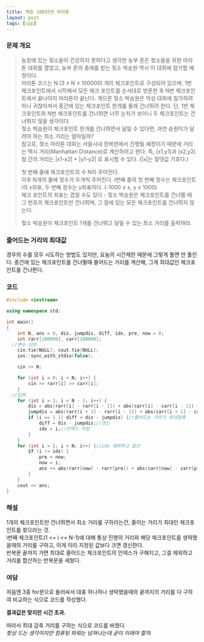 ```yaml
---
title: 백준 10655번 마라톤
layout: post
tags: [cpp]
---
```

### 문제 개요
> 농장에 있는 젖소들이 건강하지 못하다고 생각한 농부 존은 젖소들을 위한 마라톤 대회를 열었고, 농부 존의 총애를 받는 젖소 박승원 역시 이 대회에 참가할 예정이다.  
> 마라톤 코스는 N (3 ≤ N ≤ 100000) 개의 체크포인트로 구성되어 있으며, 1번 체크포인트에서 시작해서 모든 체크 포인트를 순서대로 방문한 후 N번 체크포인트에서 끝나야지 마라톤이 끝난다. 게으른 젖소 박승원은 막상 대회에 참가하려 하니 귀찮아져서 중간에 있는 체크포인트 한개를 몰래 건너뛰려 한다. 단, 1번 체크포인트와 N번 체크포인트를 건너뛰면 너무 눈치가 보이니 두 체크포인트는 건너뛰지 않을 생각이다.  
> 젖소 박승원이 체크포인트 한개를 건너뛰면서 달릴 수 있다면, 과연 승원이가 달려야 하는 최소 거리는 얼마일까?  
> 참고로, 젖소 마라톤 대회는 서울시내 한복판에서 진행될 예정이기 때문에 거리는 택시 거리(Manhattan Distance)로 계산하려고 한다. 즉, (x1,y1)과 (x2,y2) 점 간의 거리는 |x1-x2| + |y1-y2| 로 표시할 수 있다. (|x|는 절댓값 기호다.)  
> 
> 첫 번째 줄에 체크포인트의 수 N이 주어진다.  
> 이후 N개의 줄에 정수가 두개씩 주어진다. i번째 줄의 첫 번째 정수는 체크포인트 i의 x좌표, 두 번째 정수는 y좌표이다. (-1000 ≤ x, y ≤ 1000)  
> 체크 포인트의 좌표는 겹칠 수도 있다 - 젖소 박승원은 체크포인트를 건너뛸 때 그 번호의 체크포인트만 건너뛰며, 그 점에 있는 모든 체크포인트를 건너뛰지 않는다.  
> 
> 젖소 박승원이 체크포인트 1개를 건너뛰고 달릴 수 있는 최소 거리를 출력하라.

### 줄어드는 거리의 최대값
경우의 수를 모두 시도하는 방법도 있지만, 요놈의 시간제한 때문에 그렇게 풀면 안 풀린다.
중간에 있는 체크포인트를 건너뛸때 줄어드는 거리를 계산해, 그게 최대값인 체크포인트를 건너뛴다.
### 코드
```c++
#include <iostream>

using namespace std;

int main()
{
	int N, ans = 0, dis, jumpdis, diff, idx, pre, now = 0;
	int rarr[100000], carr[100000];
  //변수 선언
	cin.tie(NULL); cout.tie(NULL);
	ios::sync_with_stdio(false);

	cin >> N;

	for (int i = 0; i < N; i++) {
		cin >> rarr[i] >> carr[i];
	}
  //입력
	for (int i = 1; i < N - 1; i++) {
		dis = abs(rarr[i] - rarr[i - 1]) + abs(carr[i] - carr[i - 1]) + abs(rarr[i + 1] - rarr[i]) + abs(carr[i + 1] - carr[i]);//i번 체크포인트를 거쳐 i -1 번에서 i + 1번으로 가는 거리
		jumpdis = abs(rarr[i + 1] - rarr[i - 1]) + abs(carr[i + 1] - carr[i - 1]);//i - 1번에서 i + 1번으로 직통 거리
		if (i == 1 || diff < dis - jumpdis) {//줄어드는 거리가 최대일때
			diff = dis - jumpdis;//갱신
			idx = i;//인덱스 저장
		}
	}
	for (int i = 1; i < N; i++) {//idx 제외하고 합산
		if (i != idx) {
			pre = now;
			now = i;
			ans += abs(rarr[now] - rarr[pre]) + abs(carr[now] - carr[pre]);
		}
	}
	cout << ans;
}
```
### 해설
1개의 체크포인트만 건너뛰면서 최소 거리를 구하라는건, 줄이는 거리가 최대인 체크포인트를 찾으라는 것.  
i번째 체크포인트(1 <= i <= N-1)에 대해 통상 진행의 거리와 해당 체크포인트를 생략했을때의 거리를 구하고, 이게 미리 지정된 값보다 크면 갱신한다.  
반복문 끝까지 가면 최대로 줄어드는 체크포인트의 인덱스가 구해지고, 그걸 제외하고 거리를 합산하는 반복문을 세웠다.
### 여담
처음엔 3중 for문으로 둘러싸서 대충 하나하나 생략했을때의 끝까지의 거리를 다 구하여 비교하는 식으로 코드를 작성했다.  

**결과값은 맞지만 시간 초과.**

따라서 최대 감축 거리를 구하는 식으로 코드를 바꿨다.  
*항상 드는 생각이지만 컴퓨팅 파워는 넘쳐나는데 굳이 이래야 할까.*
